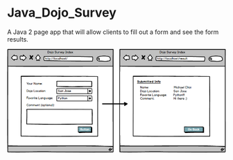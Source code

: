 # Java_Dojo_Survey
A Java 2 page app that will allow clients to fill out a form and see the form results.

![](main_view.png)

